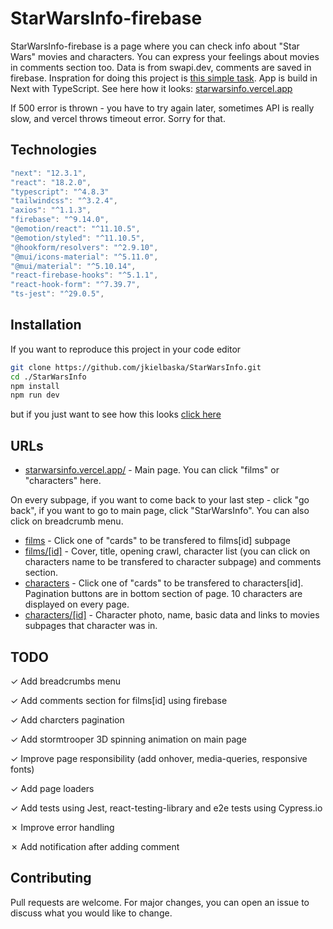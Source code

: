 # StarWarsInfo-firebase

StarWarsInfo-firebase is a page where you can check info about "Star Wars" movies and characters. You can express your feelings about movies in comments section too. Data is from swapi.dev, comments are saved in firebase. Inspration for doing this project is [this simple task](https://github.com/matluniewski/task). App is build in Next with TypeScript. See here how it looks:
[starwarsinfo.vercel.app](https://starwarsinfo.vercel.app/)

If 500 error is thrown - you have to try again later, sometimes API is really slow, and vercel throws timeout error. Sorry for that.

## Technologies

```typescript
"next": "12.3.1",
"react": "18.2.0",
"typescript": "^4.8.3"
"tailwindcss": "^3.2.4",
"axios": "^1.1.3",
"firebase": "^9.14.0",
"@emotion/react": "^11.10.5",
"@emotion/styled": "^11.10.5",
"@hookform/resolvers": "^2.9.10",
"@mui/icons-material": "^5.11.0",
"@mui/material": "^5.10.14",
"react-firebase-hooks": "^5.1.1",
"react-hook-form": "^7.39.7",
"ts-jest": "^29.0.5",
```

## Installation

If you want to reproduce this project in your code editor

```bash
git clone https://github.com/jkielbaska/StarWarsInfo.git
cd ./StarWarsInfo
npm install
npm run dev
```

but if you just want to see how this looks [click here](https://starwarsinfo.vercel.app/)

## URLs

- [starwarsinfo.vercel.app/](https://starwarsinfo.vercel.app/) - Main page. You can click "films" or "characters" here.

On every subpage, if you want to come back to your last step - click "go back", if you want to go to main page, click "StarWarsInfo". You can also click on breadcrumb menu.

- [films](https://starwarsinfo.vercel.app/films) - Click one of "cards" to be transfered to films[id] subpage
- [films/[id]](https://starwarsinfo.vercel.app/films/1) - Cover, title, opening crawl, character list (you can click on characters name to be transfered to character subpage) and comments section.
- [characters](https://starwarsinfo.vercel.app/characters) - Click one of "cards" to be transfered to characters[id]. Pagination buttons are in bottom section of page. 10 characters are displayed on every page.
- [characters/[id]](https://starwarsinfo.vercel.app/characters/1) - Character photo, name, basic data and links to movies subpages that character was in.

## TODO

&check; Add breadcrumbs menu

&check; Add comments section for films[id] using firebase

&check; Add charcters pagination

&check; Add stormtrooper 3D spinning animation on main page

&check; Improve page responsibility (add onhover, media-queries, responsive fonts)

&check; Add page loaders

&check; Add tests using Jest, react-testing-library and e2e tests using Cypress.io

&cross; Improve error handling

&cross; Add notification after adding comment

## Contributing

Pull requests are welcome. For major changes, you can open an issue to discuss what you would like to change.
